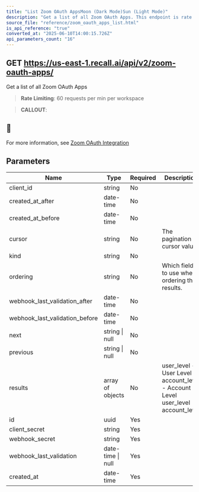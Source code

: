 ```yaml
---
title: "List Zoom OAuth AppsMoon (Dark Mode)Sun (Light Mode)"
description: "Get a list of all Zoom OAuth Apps. This endpoint is rate limited to: 60 requests per min per workspace"
source_file: "reference/zoom_oauth_apps_list.html"
is_api_reference: "true"
converted_at: "2025-06-10T14:00:15.726Z"
api_parameters_count: "16"
---
```

## GET https://us-east-1.recall.ai/api/v2/zoom-oauth-apps/

Get a list of all Zoom OAuth Apps

> **Rate Limiting**: 60 requests per min per workspace

> **CALLOUT**:

## 📘

For more information, see [Zoom OAuth Integration](/docs/zoom-oauth-integration)
## Parameters

| Name | Type | Required | Description |
| --- | --- | --- | --- |
| client_id | string | No |  |
| created_at_after | date-time | No |  |
| created_at_before | date-time | No |  |
| cursor | string | No | The pagination cursor value. |
| kind | string | No |  |
| ordering | string | No | Which field to use when ordering the results. |
| webhook_last_validation_after | date-time | No |  |
| webhook_last_validation_before | date-time | No |  |
| next | string \| null | No |  |
| previous | string \| null | No |  |
| results | array of objects | No | user_level - User Level account_level - Account Level  user_level account_level |
| id | uuid | Yes |  |
| client_secret | string | Yes |  |
| webhook_secret | string | Yes |  |
| webhook_last_validation | date-time \| null | Yes |  |
| created_at | date-time | Yes |  |
